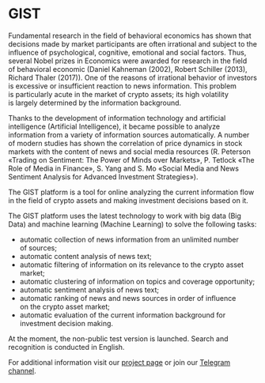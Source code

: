 # GIST
Fundamental research in&nbsp;the field of&nbsp;behavioral economics has shown that decisions made by&nbsp;market participants are often irrational and subject to&nbsp;the influence of&nbsp;psychological, cognitive, emotional and social factors. Thus, several Nobel prizes in&nbsp;Economics were awarded for research in&nbsp;the field of&nbsp;behavioral economic (Daniel Kahneman (2002), Robert Schiller (2013), Richard Thaler (2017)). One of&nbsp;the reasons of&nbsp;irrational behavior of&nbsp;investors is&nbsp;excessive or&nbsp;insufficient reaction to&nbsp;news information. This problem is&nbsp;particularly acute in&nbsp;the market of&nbsp;crypto assets; its high volatility is&nbsp;largely determined by&nbsp;the information background. 

Thanks to&nbsp;the development of&nbsp;information technology and artificial intelligence (Artificial Intelligence), it&nbsp;became possible to&nbsp;analyze information from a&nbsp;variety of&nbsp;information sources automatically. A&nbsp;number of&nbsp;modern studies has shown the correlation of&nbsp;price dynamics in&nbsp;stock markets with the content of&nbsp;news and social media resources (R.&nbsp;Peterson &laquo;Trading on&nbsp;Sentiment: The Power of&nbsp;Minds over Markets&raquo;, P.&nbsp;Tetlock &laquo;The Role of&nbsp;Media in&nbsp;Finance&raquo;, S.&nbsp;Yang and S.&nbsp;Mo&nbsp;&laquo;Social Media and News Sentiment Analysis for Advanced Investment Strategies&raquo;). 

The GIST platform is&nbsp;a&nbsp;tool for online analyzing the current information flow in&nbsp;the field of&nbsp;crypto assets and making investment decisions based on&nbsp;it. 

The GIST platform uses the latest technology to&nbsp;work with big data (Big Data) and machine learning (Machine Learning) to&nbsp;solve the following tasks: 
* automatic collection of&nbsp;news information from an&nbsp;unlimited number of&nbsp;sources; 
* automatic content analysis of&nbsp;news text; 
* automatic filtering of&nbsp;information on&nbsp;its relevance to&nbsp;the crypto asset market; 
* automatic clustering of&nbsp;information on&nbsp;topics and coverage opportunity; 
* automatic sentiment analysis of&nbsp;news text; 
* automatic ranking of&nbsp;news and news sources in&nbsp;order of&nbsp;influence on&nbsp;the crypto asset market; 
* automatic evaluation of&nbsp;the current information background for investment decision making.

At&nbsp;the moment, the non-public test version is&nbsp;launched. Search and recognition is&nbsp;conducted in&nbsp;English.

For additional information visit our <a href="https://g1.st">project page</a> or join our <a href="https://t.me/Gist_chat">Telegram channel</a>.
